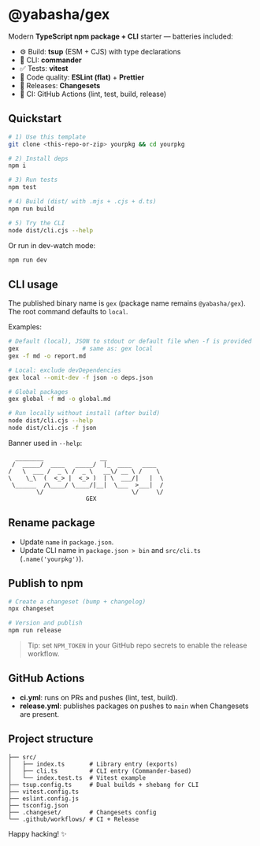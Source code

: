 # @yabasha/gex

Modern **TypeScript npm package + CLI** starter — batteries included:

- ⚙️ Build: **tsup** (ESM + CJS) with type declarations
- 🧰 CLI: **commander**
- ✅ Tests: **vitest**
- 🧹 Code quality: **ESLint (flat)** + **Prettier**
- 🧾 Releases: **Changesets**
- 🤖 CI: GitHub Actions (lint, test, build, release)

## Quickstart

```bash
# 1) Use this template
git clone <this-repo-or-zip> yourpkg && cd yourpkg

# 2) Install deps
npm i

# 3) Run tests
npm test

# 4) Build (dist/ with .mjs + .cjs + d.ts)
npm run build

# 5) Try the CLI
node dist/cli.cjs --help
```

Or run in dev-watch mode:

```bash
npm run dev
```

## CLI usage

The published binary name is `gex` (package name remains `@yabasha/gex`). The root command defaults to `local`.

Examples:

```bash
# Default (local), JSON to stdout or default file when -f is provided
gex                  # same as: gex local
gex -f md -o report.md

# Local: exclude devDependencies
gex local --omit-dev -f json -o deps.json

# Global packages
gex global -f md -o global.md

# Run locally without install (after build)
node dist/cli.cjs --help
node dist/cli.cjs -f json
```

Banner used in `--help`:

```
  ________                __
 /  _____/  ____   _____/  |_  ____   ____
/   \  ___ /  _ \ /  _ \   __\/ __ \ /    \
\    \_\  (  <_> |  <_> )  | \  ___/|   |  \
 \______  /\____/ \____/|__|  \___  >___|  /
        \/                         \/     \/
                      GEX
```

## Rename package

- Update `name` in `package.json`.
- Update CLI name in `package.json > bin` and `src/cli.ts` (`.name('yourpkg')`).

## Publish to npm

```bash
# Create a changeset (bump + changelog)
npx changeset

# Version and publish
npm run release
```

> Tip: set `NPM_TOKEN` in your GitHub repo secrets to enable the release workflow.

## GitHub Actions

- **ci.yml**: runs on PRs and pushes (lint, test, build).
- **release.yml**: publishes packages on pushes to `main` when Changesets are present.

## Project structure

```
├── src/
│   ├── index.ts       # Library entry (exports)
│   ├── cli.ts         # CLI entry (Commander-based)
│   └── index.test.ts  # Vitest example
├── tsup.config.ts     # Dual builds + shebang for CLI
├── vitest.config.ts
├── eslint.config.js
├── tsconfig.json
├── .changeset/        # Changesets config
└── .github/workflows/ # CI + Release
```

Happy hacking! ✨
